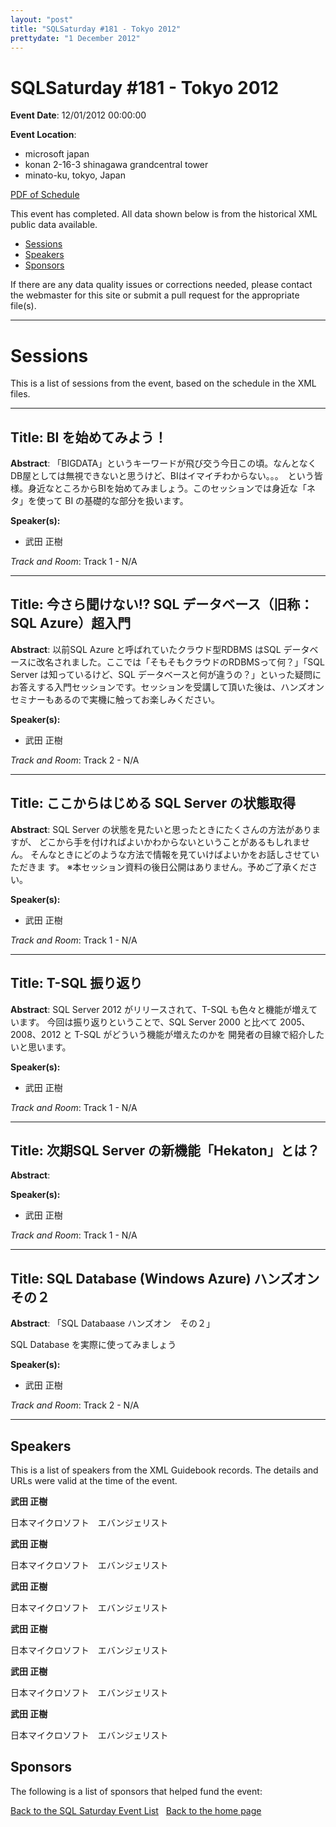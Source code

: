 ```yaml
---
layout: "post" 
title: "SQLSaturday #181 - Tokyo 2012" 
prettydate: "1 December 2012" 
---
```

# SQLSaturday #181 - Tokyo 2012
 
**Event Date**: 12/01/2012 00:00:00
 
**Event Location**:
- microsoft japan
- konan 2-16-3 shinagawa grandcentral tower
- minato-ku, tokyo, Japan
 
<a href="/assets/pdf/0181.pdf">PDF of Schedule</a>
 
This event has completed. All data shown below is from the historical XML public data available.
<ul>
   <li><a href="#sessions">Sessions</a></li>
   <li><a href="#speakers">Speakers</a></li>
   <li><a href="#sponsors">Sponsors</a></li>
</ul>
 
 
If there are any data quality issues or corrections needed, please contact the webmaster for this site or submit a pull request for the appropriate file(s). 
 
----------------------------------------------------------------------------------- 
 
# <a name="sessions"></a>Sessions
This is a list of sessions from the event, based on the schedule in the XML files.
 
----------------------------------------------------------------------------------- 
 
## Title: BI を始めてみよう！
 
**Abstract**:
「BIGDATA」というキーワードが飛び交う今日この頃。なんとなくDB屋としては無視できないと思うけど、BIはイマイチわからない。。。　という皆様。身近なところからBIを始めてみましょう。このセッションでは身近な「ネタ」を使って BI の基礎的な部分を扱います。
 
**Speaker(s):**
- 武田 正樹
 
*Track and Room*: Track 1 - N/A
 
----------------------------------------------------------------------------------- 
 
 
## Title: 今さら聞けない!? SQL データベース（旧称：SQL Azure）超入門
 
**Abstract**:
以前SQL Azure と呼ばれていたクラウド型RDBMS はSQL データベースに改名されました。ここでは「そもそもクラウドのRDBMSって何？」「SQL Server は知っているけど、SQL データベースと何が違うの？」といった疑問にお答えする入門セッションです。セッションを受講して頂いた後は、ハンズオンセミナーもあるので実機に触ってお楽しみください。
 
**Speaker(s):**
- 武田 正樹
 
*Track and Room*: Track 2 - N/A
 
----------------------------------------------------------------------------------- 
 
 
## Title: ここからはじめる SQL Server の状態取得
 
**Abstract**:
SQL Server の状態を見たいと思ったときにたくさんの方法がありますが、
どこから手を付ければよいかわからないということがあるもしれません。
そんなときにどのような方法で情報を見ていけばよいかをお話しさせていただきま
す。
※本セッション資料の後日公開はありません。予めご了承ください。

 
**Speaker(s):**
- 武田 正樹
 
*Track and Room*: Track 1 - N/A
 
----------------------------------------------------------------------------------- 
 
 
## Title: T-SQL 振り返り
 
**Abstract**:
SQL Server 2012 がリリースされて、T-SQL も色々と機能が増えています。
今回は振り返りということで、SQL Server 2000 と比べて 2005、2008、2012 と T-SQL がどういう機能が増えたのかを
開発者の目線で紹介したいと思います。

 
**Speaker(s):**
- 武田 正樹
 
*Track and Room*: Track 1 - N/A
 
----------------------------------------------------------------------------------- 
 
 
## Title: 次期SQL Server の新機能「Hekaton」とは？
 
**Abstract**:

 
**Speaker(s):**
- 武田 正樹
 
*Track and Room*: Track 1 - N/A
 
----------------------------------------------------------------------------------- 
 
 
## Title: SQL Database (Windows Azure) ハンズオン　その２
 
**Abstract**:
「SQL Databaase ハンズオン　その２」

SQL Database を実際に使ってみましょう
 
**Speaker(s):**
- 武田 正樹
 
*Track and Room*: Track 2 - N/A
 
----------------------------------------------------------------------------------- 
 
## <a name="#speakers"></a>Speakers
This is a list of speakers from the XML Guidebook records. The details and URLs were valid at the time of the event.
 
 
**武田 正樹**
 
日本マイクロソフト　エバンジェリスト
 
**武田 正樹**
 
日本マイクロソフト　エバンジェリスト
 
**武田 正樹**
 
日本マイクロソフト　エバンジェリスト
 
**武田 正樹**
 
日本マイクロソフト　エバンジェリスト
 
**武田 正樹**
 
日本マイクロソフト　エバンジェリスト
 
**武田 正樹**
 
日本マイクロソフト　エバンジェリスト
 
 
 
## <a name="sponsors"></a>Sponsors
The following is a list of sponsors that helped fund the event:
 
[Back to the SQL Saturday Event List](/past.html)
&nbsp;
[Back to the home page](/index.html)
